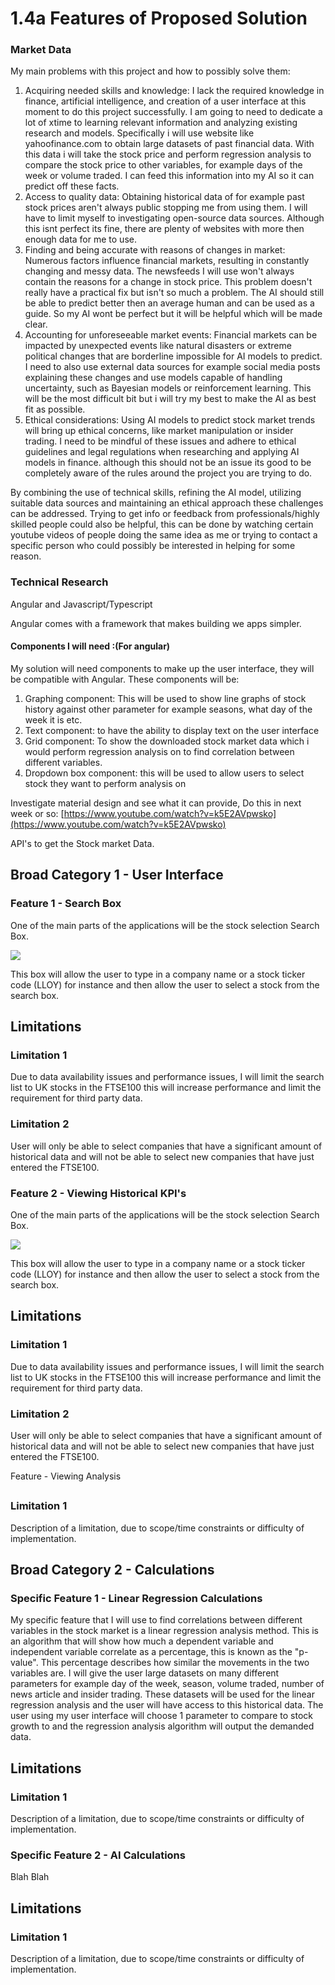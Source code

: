 # 1.4a Features of Proposed Solution

### **Market Data**&#x20;

My main problems with this project and how to possibly solve them:

1. Acquiring needed skills and knowledge: I lack the required knowledge in finance, artificial intelligence, and creation of a user interface at this moment to do this project successfully. I am going to need to dedicate a lot of xtime to learning relevant information and analyzing existing research and models. Specifically i will use website like yahoofinance.com to obtain large datasets of past financial data. With this data i will take the stock price and perform regression analysis to compare the stock price to other variables, for example days of the week or volume traded. I can feed this information into my AI so it can predict off these facts.
2. Access to quality data:  Obtaining historical data of for example past stock prices aren't always public stopping me from using them. I will have to limit myself to investigating open-source  data sources. Although this isnt perfect its fine, there are plenty of websites with more then enough data for me to use.
3. Finding and being accurate with reasons of changes in market: Numerous factors influence financial markets, resulting in constantly changing and messy data. The newsfeeds I will use won't always contain the reasons for a change in stock price. This problem doesn't really have a practical fix but isn't so much a problem. The AI should still be able to predict better then an average human and can be used as a guide. So my AI wont be perfect but it will be helpful which will be made clear.
4. Accounting for unforeseeable market events: Financial markets can be impacted by unexpected events like natural disasters or extreme political changes that are borderline impossible for AI models to predict.  I need to also use external data sources for example  social media posts explaining these changes and use models capable of handling uncertainty, such as Bayesian models or reinforcement learning. This will be the most difficult bit but i will try my best to make the AI as best fit as possible.
5. Ethical considerations:  Using AI models to predict stock market trends will bring up ethical concerns, like market manipulation or insider trading.  I need to be mindful of these issues and adhere to ethical guidelines and legal regulations when researching and applying AI models in finance. although this should not be an issue its good to be completely aware of the rules around the project you are trying to do.

By combining the use of technical skills, refining the AI model, utilizing suitable data sources and maintaining an ethical approach these challenges can be addressed. Trying to get info or feedback from professionals/highly skilled people could also be helpful, this can be done by watching certain youtube videos of people doing the same idea as me or trying to contact a specific person who could possibly be interested in helping for some reason.

### Technical Research

Angular and Javascript/Typescript

Angular comes with a framework that makes building we apps simpler.



#### Components I will need :(For angular)

My solution will need components to make up the user interface, they will be compatible with Angular. These components will be:

1. Graphing component: This will be used to show line graphs of stock history against other parameter for example seasons, what day of the week it is etc.
2. Text component: to have the ability to display text on the user interface
3. Grid component: To show the downloaded stock market data which i would perform regression analysis on to find correlation between different variables.
4. Dropdown box component: this will be used to allow users to select stock they want to perform analysis on

Investigate material design and see what it can provide, Do this in next week or so: [https://www.youtube.com/watch?v=k5E2AVpwsko](https://www.youtube.com/watch?v=k5E2AVpwsko)

API's to get the Stock market Data.

##

##

##

## Broad Category 1 - User Interface

### Feature 1 - Search Box

One of the main parts of the applications will be the stock selection Search Box.

![](<../.gitbook/assets/image (3).png>)

This box will allow the user to type in a company name or a stock ticker code (LLOY) for instance and then allow the user to select a stock from the search box.

## Limitations

### Limitation 1

Due to data availability issues and performance issues, I will limit the search list to UK stocks in the FTSE100 this will increase performance and limit the requirement for third party data.

### Limitation 2

User will only be able to select companies that have a significant amount of historical data and will not be able to select new companies that have just entered the FTSE100.

### Feature 2 - Viewing Historical KPI's

One of the main parts of the applications will be the stock selection Search Box.

![](<../.gitbook/assets/image (3).png>)

This box will allow the user to type in a company name or a stock ticker code (LLOY) for instance and then allow the user to select a stock from the search box.

## Limitations

### Limitation 1

Due to data availability issues and performance issues, I will limit the search list to UK stocks in the FTSE100 this will increase performance and limit the requirement for third party data.

### Limitation 2

User will only be able to select companies that have a significant amount of historical data and will not be able to select new companies that have just entered the FTSE100.

Feature - Viewing Analysis

##







##

### Limitation 1

Description of a limitation, due to scope/time constraints or difficulty of implementation.

## Broad Category 2 - Calculations



### Specific Feature 1 - Linear Regression Calculations

My specific feature that I will use to find correlations between different variables in the stock market is a linear regression analysis method. This is an algorithm that will show how much a dependent variable and independent variable correlate as a percentage, this is known as the "p-value". This percentage describes how similar the movements in the two variables are. I will give the user large datasets on many different parameters for example day of the week, season, volume traded, number of news article and insider trading. These datasets will be used for the linear regression analysis and the user will have access to this historical data. The user using my user interface will choose 1 parameter to compare to stock growth to and the regression analysis algorithm will output the demanded data.

## Limitations

### Limitation 1

Description of a limitation, due to scope/time constraints or difficulty of implementation.

### Specific Feature 2 - AI Calculations

Blah Blah

## Limitations

### Limitation 1

Description of a limitation, due to scope/time constraints or difficulty of implementation.







